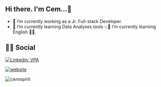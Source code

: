 ## Hi there. I'm Cem...:wave:
- :telescope: I’m currently working as a Jr. Full-stack Developer.
- :seedling: I’m currently learning Data Analyses tools
-:🌱 I’m currently learning English 🤦‍♂.
## :man::woman: Social
[![Linkedin: VPA](https://img.shields.io/badge/linkedin-%230077B5.svg?&style=for-the-badge&logo=linkedin&logoColor=white)](https://www.linkedin.com/in/cemispirli/)

[![website](https://img.shields.io/badge/gmail-f1f2f6.svg?&style=for-the-badge&logo=gmail&logoColor=red)](mailto:cemispirli08@gmail.com)

<p align="left"> <img src="https://komarev.com/ghpvc/?username=cemispirli" alt="cemispirli" /> </p>